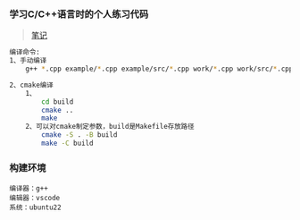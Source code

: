 ### 学习C/C++语言时的个人练习代码

> [笔记](https://github.com/shbte/Practice/blob/master/noteC.txt)

~~~bash
编译命令:
1、手动编译
    g++ *.cpp example/*.cpp example/src/*.cpp work/*.cpp work/src/*.cpp -Iinclude -o build/g_main -g

2、cmake编译
    1、
        cd build
        cmake ..
        make
    2、可以对cmake制定参数，build是Makefile存放路径
        cmake -S . -B build
        make -C build
~~~

### 构建环境
~~~
编译器：g++
编辑器：vscode
系统：ubuntu22
~~~